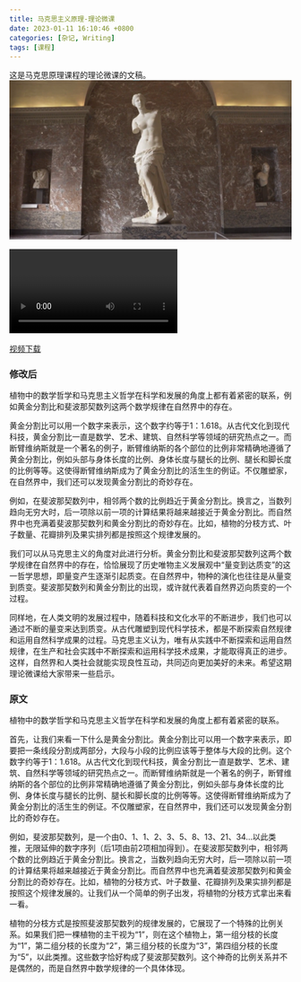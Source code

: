 ```yaml
---
title: 马克思主义原理-理论微课
date: 2023-01-11 16:10:46 +0800
categories: [杂记, Writing]
tags: [课程]
---
```

 
这是马克思原理课程的理论微课的文稿。
![维纳斯](https://raw.githubusercontent.com/XiaoWendell/XiaoWendell.github.io/master/images/img-post/2023/维纳斯.png "维纳斯") 

<!-- ![维纳斯]({{site.baseurl}}/images/img-post/2023/维纳斯.png) -->

<!-- <video width="1024" height="576" controls>
  <source src="https://raw.githubusercontent.com/XiaoWendell/XiaoWendell.github.io/master/files/2023/Wendell_理论微课.mp4" type="video/mp4">
</video> -->

<video>
  <source src="https://raw.githubusercontent.com/XiaoWendell/XiaoWendell.github.io/master/files/2023/Wendell_理论微课.mp4" type="video/mp4">
</video>

[视频下载](https://raw.githubusercontent.com/XiaoWendell/XiaoWendell.github.io/master/files/2023/Wendell_理论微课.mp4 "理论微课") 

### 修改后
植物中的数学哲学和马克思主义哲学在科学和发展的角度上都有着紧密的联系，例如黄金分割比和斐波那契数列这两个数学规律在自然界中的存在。

黄金分割比可以用一个数字来表示，这个数字约等于1：1.618。从古代文化到现代科技，黄金分割比一直是数学、艺术、建筑、自然科学等领域的研究热点之一。而断臂维纳斯就是一个著名的例子，断臂维纳斯的各个部位的比例非常精确地遵循了黄金分割比，例如头部与身体长度的比例、身体长度与腿长的比例、腿长和脚长度的比例等等。这使得断臂维纳斯成为了黄金分割比的活生生的例证。不仅雕塑家，在自然界中，我们还可以发现黄金分割比的奇妙存在。

例如，在斐波那契数列中，相邻两个数的比例趋近于黄金分割比。换言之，当数列趋向无穷大时，后一项除以前一项的计算结果将越来越接近于黄金分割比。而自然界中也充满着斐波那契数列和黄金分割比的奇妙存在。比如，植物的分枝方式、叶子数量、花瓣排列及果实排列都是按照这个规律发展的。

我们可以从马克思主义的角度对此进行分析。黄金分割比和斐波那契数列这两个数学规律在自然界中的存在，恰恰展现了历史唯物主义发展观中“量变到达质变”的这一哲学思想，即量变产生逐渐引起质变。在自然界中，物种的演化也往往是从量变到质变。斐波那契数列和黄金分割比的出现，或许就代表着自然界迈向质变的一个过程。

同样地，在人类文明的发展过程中，随着科技和文化水平的不断进步，我们也可以通过不断的量变来达到质变。从古代雕塑到现代科学技术，都是不断探索自然规律和运用自然科学成果的过程。马克思主义认为，唯有从实践中不断探索和运用自然规律，在生产和社会实践中不断探索和运用科学技术成果，才能取得真正的进步。这样，自然界和人类社会就能实现良性互动，共同迈向更加美好的未来。希望这期理论微课给大家带来一些启示。

### 原文
植物中的数学哲学和马克思主义哲学在科学和发展的角度上都有着紧密的联系。

首先，让我们来看一下什么是黄金分割比。黄金分割比可以用一个数字来表示，即要把一条线段分割成两部分，大段与小段的比例应该等于整体与大段的比例。这个数字约等于1：1.618。从古代文化到现代科技，黄金分割比一直是数学、艺术、建筑、自然科学等领域的研究热点之一。而断臂维纳斯就是一个著名的例子，断臂维纳斯的各个部位的比例非常精确地遵循了黄金分割比，例如头部与身体长度的比例、身体长度与腿长的比例、腿长和脚长度的比例等等。这使得断臂维纳斯成为了黄金分割比的活生生的例证。不仅雕塑家，在自然界中，我们还可以发现黄金分割比的奇妙存在。

例如，斐波那契数列，是一个由0、1、1、2、3、5、8、13、21、34…以此类推，无限延伸的数字序列（后1项由前2项相加得到）。在斐波那契数列中，相邻两个数的比例趋近于黄金分割比。换言之，当数列趋向无穷大时，后一项除以前一项的计算结果将越来越接近于黄金分割比。而自然界中也充满着斐波那契数列和黄金分割比的奇妙存在。比如，植物的分枝方式、叶子数量、花瓣排列及果实排列都是按照这个规律发展的。让我们从一个简单的例子出发，将植物的分枝方式拿出来看一看。

植物的分枝方式是按照斐波那契数列的规律发展的，它展现了一个特殊的比例关系。如果我们把一棵植物的主干视为“1”，则在这个植物上，第一组分枝的长度为“1”，第二组分枝的长度为“2”，第三组分枝的长度为“3”，第四组分枝的长度为“5”，以此类推。这些数字恰好构成了斐波那契数列。这个神奇的比例关系并不是偶然的，而是自然界中数学规律的一个具体体现。
